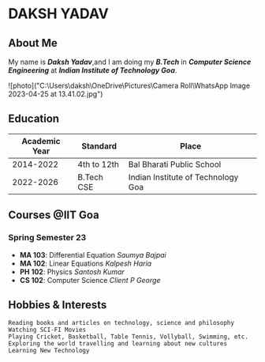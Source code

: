 # DAKSH YADAV

## About Me

My name is ***Daksh Yadav***,and I am doing my ***B.Tech*** in ***Computer Science Engineering*** at ***Indian Institute of Technology Goa***.

![photo]("C:\Users\daksh\OneDrive\Pictures\Camera Roll\WhatsApp Image 2023-04-25 at 13.41.02.jpg")

## Education

|Academic Year|Standard|Place|
|-------------|--------|-----|
|2014-2022|4th to 12th|Bal Bharati Public School|
|2022-2026|B.Tech CSE|Indian Institute of Technology Goa|

## Courses @IIT Goa
### Spring Semester 23
 +  **MA 103**: Differential Equation _Saumya Bajpai_
 +  **MA 102**: Linear Equations _Kalpesh Haria_
 +  **PH 102**: Physics _Santosh Kumar_
 +  **CS 102**: Computer Science _Client P George_

## Hobbies & Interests

    Reading books and articles on technology, science and philosophy
    Watching SCI-FI Movies
    Playing Cricket, Basketball, Table Tennis, Vollyball, Swimming, etc.
    Exploring the world travelling and learning about new cultures
    Learning New Technology 
